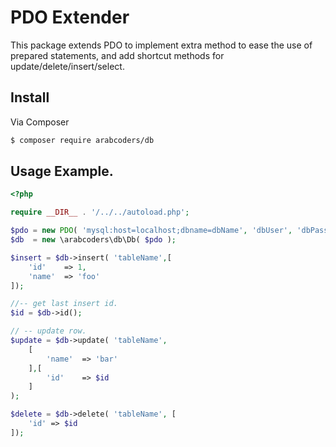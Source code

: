 # PDO Extender

This package extends PDO to implement extra method to ease the use of prepared statements,
and add shortcut methods for update/delete/insert/select.

## Install

Via Composer

```bash
$ composer require arabcoders/db
```

## Usage Example.

```php
<?php

require __DIR__ . '/../../autoload.php';

$pdo = new PDO( 'mysql:host=localhost;dbname=dbName', 'dbUser', 'dbPassword' );
$db  = new \arabcoders\db\Db( $pdo );

$insert = $db->insert( 'tableName',[
    'id'    => 1,
    'name'  => 'foo'
]);

//-- get last insert id.
$id = $db->id();

// -- update row.
$update = $db->update( 'tableName',
    [
        'name'  => 'bar'
    ],[
        'id'    => $id
    ]
);

$delete = $db->delete( 'tableName', [
    'id' => $id
]);
```
